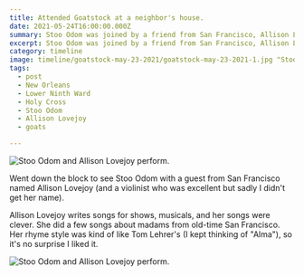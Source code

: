 ```yaml
---
title: Attended Goatstock at a neighbor's house.
date: 2021-05-24T16:00:00.000Z
summary: Stoo Odom was joined by a friend from San Francisco, Allison Lovejoy.
excerpt: Stoo Odom was joined by a friend from San Francisco, Allison Lovejoy.
category: timeline
image: timeline/goatstock-may-23-2021/goatstock-may-23-2021-1.jpg "Stoo Odom and Allison Lovejoy perform.")
tags:
  - post 
  - New Orleans
  - Lower Ninth Ward
  - Holy Cross
  - Stoo Odom
  - Allison Lovejoy
  - goats

---
```


![Stoo Odom and Allison Lovejoy perform.](/static/img/timeline/goatstock-may-23-2021/goatstock-may-23-2021-1.jpg "Stoo Odom and Allison Lovejoy perform.")

Went down the block to see Stoo Odom with a guest from San Francisco named Allison Lovejoy (and a violinist who was excellent but sadly I didn't get her name).

Allison Lovejoy writes songs for shows, musicals, and her songs were clever. She did a few songs about madams from old-time San Francisco. Her rhyme style was kind of like Tom Lehrer's (I kept thinking of "Alma"), so it's no surprise I liked it.

![Stoo Odom and Allison Lovejoy perform.](/static/img/timeline/goatstock-may-23-2021/goatstock-may-23-2021-2.jpg "Stoo Odom and Allison Lovejoy perform.")
